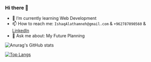 ### Hi there 👋

- 🌱 I’m currently learning Web Development
- 📫 How to reach me: `IshaqAlathamneh@gmail.com` & `+962787090560` & [LinkedIn](https://www.linkedin.com/in/ishaq-alathamneh-b075101b7/)
- 💬 Ask me about: My Future Planning


<!-- [![Anurag's GitHub stats](https://github-readme-stats.vercel.app/api?username=IshaqAlathamneh)](https://github.com/anuraghazra/github-readme-stats)


![Anurag's GitHub stats](https://github-readme-stats.vercel.app/api?username=IshaqAlathamneh&count_private=true)


![Anurag's GitHub stats](https://github-readme-stats.vercel.app/api?username=IshaqAlathamneh&show_icons=true) -->

![Anurag's GitHub stats](https://github-readme-stats.vercel.app/api?username=IshaqAlathamneh&show_icons=true&theme=vision-friendly-dark)

[![Top Langs](https://github-readme-stats.vercel.app/api/top-langs/?username=anuraghazra&layout=compact&theme=vision-friendly-dark)](https://github.com/anuraghazra/github-readme-stats)



<!--
**IshaqAlathamneh/IshaqAlathamneh** is a ✨ _special_ ✨ repository because its `README.md` (this file) appears on your GitHub profile.

Here are some ideas to get you started:

- 🔭 I’m currently working on ...
- 🌱 I’m currently learning ...
- 👯 I’m looking to collaborate on ...
- 🤔 I’m looking for help with ...
- 💬 Ask me about ...
- 📫 How to reach me: ...
- 😄 Pronouns: ...
- ⚡ Fun fact: ...
-->
